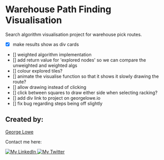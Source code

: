 # Warehouse Path Finding Visualisation

Search algorithm visualisation project for warehouse pick routes.

- [x] make results show as div cards
- [] weighted algorithm implementation
- [] add return value for 'explored nodes' so we can compare the unweighted and weighted algs
- [] colour explored tiles?
- [] animate the visualise function so that it shows it slowly drawing the route?
- [] allow drawing instead of clicking
- [] click between squares to draw either side when selecting racking?
- [] add div link to project on georgelowe.io
- [] fix bug regarding steps being off slightly

## Created by:

[George Lowe](https://github.com/georgelowe)

Contact me here:

<p align="left">
  <a href="https://www.linkedin.com/in/george-lowe/"> 
    <img alt="My LinkedIn" src="https://img.shields.io/badge/-LinkedIn-0072b1?style=flat&logo=Linkedin&logoColor=white" />
  </a>
  <a href="https://twitter.com/gloweio"> 
    <img alt="My Twitter" src="https://img.shields.io/badge/-Twitter-00acee?style=flat&logo=Twitter&logoColor=white" />
  </a>
</p>
